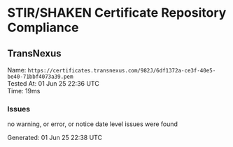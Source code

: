 # STIR/SHAKEN Certificate Repository Compliance

## TransNexus

Name: `https://certificates.transnexus.com/982J/6df1372a-ce3f-40e5-be40-71bbf4073a39.pem`\
Tested At: 01 Jun 25 22:36 UTC\
Time: 19ms

### Issues

no warning, or error, or notice date level issues were found

Generated: 01 Jun 25 22:38 UTC